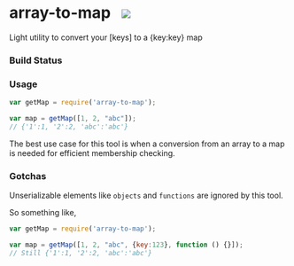 # array-to-map &nbsp;<a>	<img src="https://api.travis-ci.org/ashubham/array-to-map.png"/>  </a>

Light utility to convert your [keys] to a {key:key} map


### Build Status
  

### Usage

```javascript
var getMap = require('array-to-map');

var map = getMap([1, 2, "abc"]);
// {'1':1, '2':2, 'abc':'abc'}
```
The best use case for this tool is when a conversion from an array to a map is needed for efficient membership checking.


### Gotchas

Unserializable elements like `objects` and `functions` are ignored by this tool.

So something like,
```javascript
var getMap = require('array-to-map');

var map = getMap([1, 2, "abc", {key:123}, function () {}]);
// Still {'1':1, '2':2, 'abc':'abc'}
```

